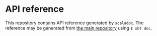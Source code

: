 # API reference

This repository contains API reference generated by `scaladoc`. The reference may be generated from [the main repository](https://github.com/omp4j/omp4j) using `$ sbt doc`.
